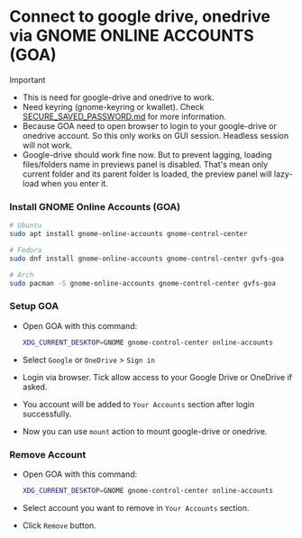 # Connect to google drive, onedrive via GNOME ONLINE ACCOUNTS (GOA)

> [!IMPORTANT]
>
> - This is need for google-drive and onedrive to work.
> - Need keyring (gnome-keyring or kwallet). Check [SECURE_SAVED_PASSWORD.md](./SECURE_SAVED_PASSWORD.md) for more information.
> - Because GOA need to open browser to login to your google-drive or onedrive account.
>   So this only works on GUI session. Headless session will not work.
> - Google-drive should work fine now.
>   But to prevent lagging, loading files/folders name in previews panel is disabled.
>   That's mean only current folder and its parent folder is loaded, the preview panel will lazy-load when you enter it.

### Install GNOME Online Accounts (GOA)

```bash
# Ubuntu
sudo apt install gnome-online-accounts gnome-control-center

# Fedora
sudo dnf install gnome-online-accounts gnome-control-center gvfs-goa

# Arch
sudo pacman -S gnome-online-accounts gnome-control-center gvfs-goa
```

### Setup GOA

- Open GOA with this command:

  ```bash
  XDG_CURRENT_DESKTOP=GNOME gnome-control-center online-accounts
  ```

- Select `Google` or `OneDrive` > `Sign in`
- Login via browser. Tick allow access to your Google Drive or OneDrive if asked.
- You account will be added to `Your Accounts` section after login successfully.
- Now you can use `mount` action to mount google-drive or onedrive.

### Remove Account

- Open GOA with this command:

  ```bash
  XDG_CURRENT_DESKTOP=GNOME gnome-control-center online-accounts
  ```

- Select account you want to remove in `Your Accounts` section.
- Click `Remove` button.
